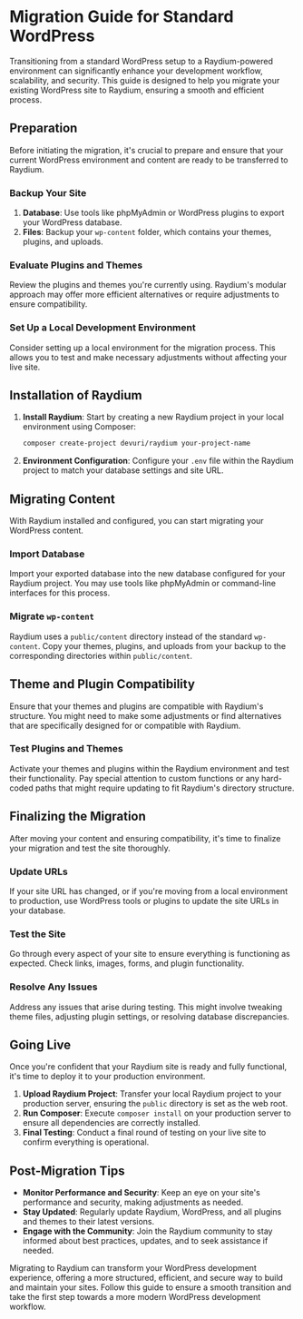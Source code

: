 # Migration Guide for Standard WordPress

Transitioning from a standard WordPress setup to a Raydium-powered environment can significantly enhance your development workflow, scalability, and security. This guide is designed to help you migrate your existing WordPress site to Raydium, ensuring a smooth and efficient process.

## Preparation

Before initiating the migration, it's crucial to prepare and ensure that your current WordPress environment and content are ready to be transferred to Raydium.

### Backup Your Site

1. **Database**: Use tools like phpMyAdmin or WordPress plugins to export your WordPress database.
2. **Files**: Backup your `wp-content` folder, which contains your themes, plugins, and uploads.

### Evaluate Plugins and Themes

Review the plugins and themes you're currently using. Raydium's modular approach may offer more efficient alternatives or require adjustments to ensure compatibility.

### Set Up a Local Development Environment

Consider setting up a local environment for the migration process. This allows you to test and make necessary adjustments without affecting your live site.

## Installation of Raydium

1. **Install Raydium**: Start by creating a new Raydium project in your local environment using Composer:

   ```bash
   composer create-project devuri/raydium your-project-name
   ```

2. **Environment Configuration**: Configure your `.env` file within the Raydium project to match your database settings and site URL.

## Migrating Content

With Raydium installed and configured, you can start migrating your WordPress content.

### Import Database

Import your exported database into the new database configured for your Raydium project. You may use tools like phpMyAdmin or command-line interfaces for this process.

### Migrate `wp-content`

Raydium uses a `public/content` directory instead of the standard `wp-content`. Copy your themes, plugins, and uploads from your backup to the corresponding directories within `public/content`.

## Theme and Plugin Compatibility

Ensure that your themes and plugins are compatible with Raydium's structure. You might need to make some adjustments or find alternatives that are specifically designed for or compatible with Raydium.

### Test Plugins and Themes

Activate your themes and plugins within the Raydium environment and test their functionality. Pay special attention to custom functions or any hard-coded paths that might require updating to fit Raydium's directory structure.

## Finalizing the Migration

After moving your content and ensuring compatibility, it's time to finalize your migration and test the site thoroughly.

### Update URLs

If your site URL has changed, or if you're moving from a local environment to production, use WordPress tools or plugins to update the site URLs in your database.

### Test the Site

Go through every aspect of your site to ensure everything is functioning as expected. Check links, images, forms, and plugin functionality.

### Resolve Any Issues

Address any issues that arise during testing. This might involve tweaking theme files, adjusting plugin settings, or resolving database discrepancies.

## Going Live

Once you're confident that your Raydium site is ready and fully functional, it's time to deploy it to your production environment.

1. **Upload Raydium Project**: Transfer your local Raydium project to your production server, ensuring the `public` directory is set as the web root.
2. **Run Composer**: Execute `composer install` on your production server to ensure all dependencies are correctly installed.
3. **Final Testing**: Conduct a final round of testing on your live site to confirm everything is operational.

## Post-Migration Tips

- **Monitor Performance and Security**: Keep an eye on your site's performance and security, making adjustments as needed.
- **Stay Updated**: Regularly update Raydium, WordPress, and all plugins and themes to their latest versions.
- **Engage with the Community**: Join the Raydium community to stay informed about best practices, updates, and to seek assistance if needed.

Migrating to Raydium can transform your WordPress development experience, offering a more structured, efficient, and secure way to build and maintain your sites. Follow this guide to ensure a smooth transition and take the first step towards a more modern WordPress development workflow.
